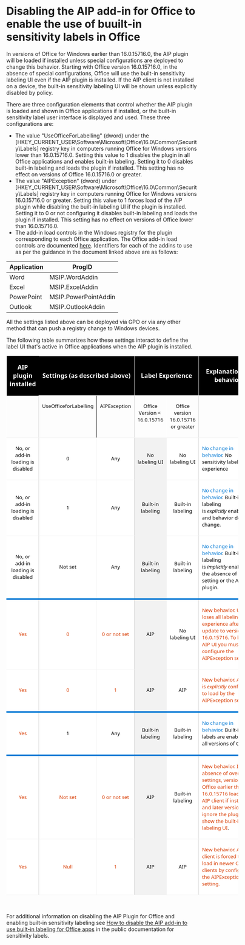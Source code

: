 # Disabling the AIP add-in for Office to enable the use of buuilt-in sensitivity labels in Office

In versions of Office for Windows earlier than 16.0.15716.0, the AIP plugin will be loaded if installed unless special configurations are deployed to change this behavior. Starting with Office version 16.0.15716.0, in the absence of special configurations, Office will use the built-in sensitivity labeling UI even if the AIP plugin is installed. If the AIP client is not installed on a device, the built-in sensitivity labeling UI will be shown unless explicitly disabled by policy.

There are three configuration elements that control whether the AIP plugin is loaded and shown in Office applications if installed, or the built-in sensitivity label user interface is displayed and used. These three configurations are:

- The value "UseOfficeForLabelling" (dword) under the [HKEY\_CURRENT\_USER\Software\Microsoft\Office\16.0\Common\Security\Labels] registry key in computers running Office for Windows versions lower than 16.0.15716.0. Setting this value to 1 disables the plugin in all Office applications and enables built-in labeling. Setting it to 0 disables built-in labeling and loads the plugin if installed. This setting has no effect on versions of Office 16.0.15716.0 or greater.
- The value "AIPException" (dword) under [HKEY\_CURRENT\_USER\Software\Microsoft\Office\16.0\Common\Security\Labels] registry key in computers running Office for Windows versions 16.0.15716.0 or greater. Setting this value to 1 forces load of the AIP plugin while disabling the built-in labeling UI if the plugin is installed. Setting it to 0 or not configuring it disables built-in labeling and loads the plugin if installed. This setting has no effect on versions of Office lower than 16.0.15716.0.
- The add-in load controls in the Windows registry for the plugin corresponding to each Office application. The Office add-in load controls are documented [here](https://learn.microsoft.com/en-US/microsoft-365/troubleshoot/group-policy/office-add-in-not-loaded). Identifiers for each of the addins to use as per the guidance in the document linked above are as follows:

 | **Application** | **ProgID** |
 | --- | --- |
 | Word | MSIP.WordAddin |
 | Excel | MSIP.ExcelAddin |
 | PowerPoint | MSIP.PowerPointAddin |
 | Outlook | MSIP.OutlookAddin |

All the settings listed above can be deployed via GPO or via any other method that can push a registry change to Windows devices.

The following table summarizes how these settings interact to define the label UI that's active in Office applications when the AIP plugin is installed.

<table cellspacing="0" class="Table" style="border-collapse:collapse; width:612px">
	<tbody>
		<tr>
			<td style="background-color:#000000; border-bottom:#f2f2f2; border-left:white; border-right:#d2d2d2; border-top:white; height:20px; width:68px">
			<p style="text-align:center"><span style="font-size:11pt"><span style="font-family:Calibri,sans-serif"><strong><span style="font-size:12.0pt"><span style="font-family:&quot;Segoe UI&quot;,sans-serif"><span style="color:white">AIP plugin installed</span></span></span></strong><strong><span style="font-size:12.0pt"><span style="font-family:&quot;Segoe UI&quot;,sans-serif"><span style="color:white">​</span></span></span></strong></span></span></p>
			</td>
			<td colspan="2" style="background-color:#000000; border-bottom:1px solid #f2f2f2; border-left:none; border-right:1px solid #d2d2d2; border-top:1px solid white; height:20px; width:208px">
			<p style="text-align:center"><span style="font-size:11pt"><span style="font-family:Calibri,sans-serif"><strong><span style="font-size:12.0pt"><span style="font-family:&quot;Segoe UI&quot;,sans-serif"><span style="color:white">Settings​ (as described above)</span></span></span></strong></span></span></p>
			</td>
			<td colspan="2" style="background-color:#000000; border-bottom:1px solid #f2f2f2; border-left:none; border-right:1px solid #d2d2d2; border-top:1px solid white; height:38px; width:131px">
			<p style="text-align:center"><span style="font-size:11pt"><span style="font-family:Calibri,sans-serif"><strong><span style="font-size:12.0pt"><span style="font-family:&quot;Segoe UI&quot;,sans-serif"><span style="color:white">Label Experience</span></span></span></strong><strong><span style="font-size:12.0pt"><span style="font-family:&quot;Segoe UI&quot;,sans-serif"><span style="color:white">​</span></span></span></strong></span></span></p>
			</td>
			<td style="background-color:#000000; border-bottom:1px solid #f2f2f2; border-left:none; border-right:1px solid white; border-top:1px solid white; height:38px; width:205px">
			<p style="text-align:center"><span style="font-size:11pt"><span style="font-family:Calibri,sans-serif"><strong><span style="font-size:12.0pt"><span style="font-family:&quot;Segoe UI&quot;,sans-serif"><span style="color:white">Explanation of behavior</span></span></span></strong></span></span></p>
			</td>
		</tr>
		<tr>
			<td style="border-bottom:1px solid #f2f2f2; border-left:1px solid white; border-right:1px solid #d2d2d2; border-top:none; height:28px; vertical-align:top; width:68px">
			<p style="text-align:center">&nbsp;</p>
			</td>
			<td style="border-bottom:1px solid #f2f2f2; border-left:none; border-right:1px solid black; border-top:none; height:28px; vertical-align:top; width:128px">
			<p style="text-align:center"><span style="font-size:11pt"><span style="font-family:Calibri,sans-serif"><span style="font-size:10.0pt"><span style="font-family:&quot;Segoe UI&quot;,sans-serif"><span style="color:black">UseOfficeforLabelling​</span></span></span></span></span></p>
			</td>
			<td style="border-bottom:1px solid #f2f2f2; border-left:none; border-right:1px solid #d2d2d2; border-top:none; height:28px; vertical-align:top; width:80px">
			<p style="text-align:center"><span style="font-size:11pt"><span style="font-family:Calibri,sans-serif"><span style="font-size:10.0pt"><span style="font-family:&quot;Segoe UI&quot;,sans-serif"><span style="color:black">AIPException​</span></span></span></span></span></p>
			</td>
			<td style="border-bottom:1px solid #f2f2f2; border-left:none; border-right:1px solid white; border-top:none; height:28px; vertical-align:top; width:65px">
			<p style="text-align:center"><span style="font-size:11pt"><span style="font-family:Calibri,sans-serif"><span style="font-size:10.0pt"><span style="font-family:&quot;Segoe UI&quot;,sans-serif"><span style="color:black">Office Version &lt; ​16.0.15716</span></span></span></span></span></p>
			</td>
			<td style="border-bottom:1px solid #f2f2f2; border-left:none; border-right:1px solid #d2d2d2; border-top:none; height:28px; vertical-align:top; width:65px">
			<p style="text-align:center"><span style="font-size:11pt"><span style="font-family:Calibri,sans-serif"><span style="font-size:10.0pt"><span style="font-family:&quot;Segoe UI&quot;,sans-serif"><span style="color:black">Office version 16.0.15716 or greater​</span></span></span></span></span></p>
			</td>
			<td style="border-bottom:1px solid #f2f2f2; border-left:none; border-right:1px solid white; border-top:none; height:28px; vertical-align:top; width:205px">&nbsp;</td>
		</tr>
		<tr>
			<td style="background-color:white; border-bottom:1px solid #f2f2f2; border-left:1px solid white; border-right:1px solid #d2d2d2; border-top:none; height:.5in; width:68px">
			<p style="text-align:center"><span style="font-size:11pt"><span style="font-family:Calibri,sans-serif"><span style="font-size:10.0pt"><span style="font-family:&quot;Segoe UI&quot;,sans-serif"><span style="color:black">No, or add-in loading is disabled</span></span></span></span></span></p>
			</td>
			<td style="background-color:white; border-bottom:1px solid #f2f2f2; border-left:none; border-right:1px solid #f2f2f2; border-top:none; height:.5in; width:128px">
			<p style="text-align:center"><span style="font-size:11pt"><span style="font-family:Calibri,sans-serif"><span style="font-size:10.0pt"><span style="font-family:&quot;Segoe UI&quot;,sans-serif"><span style="color:black">0​</span></span></span></span></span></p>
			</td>
			<td style="background-color:white; border-bottom:1px solid #f2f2f2; border-left:none; border-right:1px solid #d2d2d2; border-top:none; height:.5in; width:80px">
			<p style="text-align:center"><span style="font-size:11pt"><span style="font-family:Calibri,sans-serif"><span style="font-size:10.0pt"><span style="font-family:&quot;Segoe UI&quot;,sans-serif"><span style="color:black">Any</span></span></span></span></span></p>
			</td>
			<td style="background-color:#f2f2f2; border-bottom:1px solid #f2f2f2; border-left:none; border-right:1px solid #f2f2f2; border-top:none; height:.5in; width:65px">
			<p style="text-align:center"><span style="font-size:11pt"><span style="font-family:Calibri,sans-serif"><span style="font-size:10.0pt"><span style="font-family:&quot;Segoe UI&quot;,sans-serif"><span style="color:black">No labeling UI​</span></span></span></span></span></p>
			</td>
			<td style="background-color:white; border-bottom:1px solid #f2f2f2; border-left:none; border-right:1px solid #d2d2d2; border-top:none; height:.5in; width:65px">
			<p style="text-align:center"><span style="font-size:11pt"><span style="font-family:Calibri,sans-serif"><span style="font-size:10.0pt"><span style="font-family:&quot;Segoe UI&quot;,sans-serif"><span style="color:black">No labeling UI​</span></span></span></span></span></p>
			</td>
			<td style="background-color:white; border-bottom:1px solid #f2f2f2; border-left:none; border-right:1px solid #f2f2f2; border-top:none; height:.5in; width:205px">
			<p><span style="font-size:11pt"><span style="font-family:Calibri,sans-serif"><span style="font-size:10.0pt"><span style="font-family:&quot;Segoe UI&quot;,sans-serif"><span style="color:#0078d4">No change in behavior</span></span></span><span style="font-size:10.0pt"><span style="font-family:&quot;Segoe UI&quot;,sans-serif"><span style="color:black">. No sensitivity labeling experience</span></span></span></span></span></p>
			</td>
		</tr>
		<tr>
			<td style="background-color:white; border-bottom:1px solid #f2f2f2; border-left:1px solid white; border-right:1px solid #d2d2d2; border-top:none; height:.5in; width:68px">
			<p style="text-align:center"><span style="font-size:11pt"><span style="font-family:Calibri,sans-serif"><span style="font-size:10.0pt"><span style="font-family:&quot;Segoe UI&quot;,sans-serif"><span style="color:black">No, or add-in loading is disabled</span></span></span></span></span></p>
			</td>
			<td style="background-color:white; border-bottom:1px solid #f2f2f2; border-left:none; border-right:1px solid #f2f2f2; border-top:none; height:.5in; width:128px">
			<p style="text-align:center"><span style="font-size:11pt"><span style="font-family:Calibri,sans-serif"><span style="font-size:10.0pt"><span style="font-family:&quot;Segoe UI&quot;,sans-serif"><span style="color:black">1​</span></span></span></span></span></p>
			</td>
			<td style="background-color:white; border-bottom:1px solid #f2f2f2; border-left:none; border-right:1px solid #d2d2d2; border-top:none; height:.5in; width:80px">
			<p style="text-align:center"><span style="font-size:11pt"><span style="font-family:Calibri,sans-serif"><span style="font-size:10.0pt"><span style="font-family:&quot;Segoe UI&quot;,sans-serif"><span style="color:black">Any</span></span></span></span></span></p>
			</td>
			<td style="background-color:#f2f2f2; border-bottom:1px solid #f2f2f2; border-left:none; border-right:1px solid #f2f2f2; border-top:none; height:.5in; width:65px">
			<p style="text-align:center"><span style="font-size:11pt"><span style="font-family:Calibri,sans-serif"><span style="font-size:10.0pt"><span style="font-family:&quot;Segoe UI&quot;,sans-serif"><span style="color:black">Built-in labeling​</span></span></span></span></span></p>
			</td>
			<td style="background-color:white; border-bottom:1px solid #f2f2f2; border-left:none; border-right:1px solid #d2d2d2; border-top:none; height:.5in; width:65px">
			<p style="text-align:center"><span style="font-size:11pt"><span style="font-family:Calibri,sans-serif"><span style="font-size:10.0pt"><span style="font-family:&quot;Segoe UI&quot;,sans-serif"><span style="color:black">Built-in labeling​</span></span></span></span></span></p>
			</td>
			<td style="background-color:white; border-bottom:1px solid #f2f2f2; border-left:none; border-right:1px solid #f2f2f2; border-top:none; height:.5in; width:205px">
			<p><span style="font-size:11pt"><span style="font-family:Calibri,sans-serif"><span style="font-size:10.0pt"><span style="font-family:&quot;Segoe UI&quot;,sans-serif"><span style="color:#0078d4">No change in behavior</span></span></span><span style="font-size:10.0pt"><span style="font-family:&quot;Segoe UI&quot;,sans-serif"><span style="color:black">. Built-in labeling is&nbsp;<em>explicitly</em>&nbsp;enabled and behavior doesn&rsquo;t change.</span></span></span></span></span></p>
			</td>
		</tr>
		<tr>
			<td style="background-color:white; border-bottom:4px solid #0078d4; border-left:1px solid white; border-right:1px solid #d2d2d2; border-top:none; height:.5in; width:68px">
			<p style="text-align:center"><span style="font-size:11pt"><span style="font-family:Calibri,sans-serif"><span style="font-size:10.0pt"><span style="font-family:&quot;Segoe UI&quot;,sans-serif"><span style="color:black">No, or add-in loading is disabled</span></span></span></span></span></p>
			</td>
			<td style="background-color:white; border-bottom:4px solid #0078d4; border-left:none; border-right:1px solid #f2f2f2; border-top:none; height:.5in; width:128px">
			<p style="text-align:center"><span style="font-size:11pt"><span style="font-family:Calibri,sans-serif"><span style="font-size:10.0pt"><span style="font-family:&quot;Segoe UI&quot;,sans-serif"><span style="color:black">Not set​</span></span></span></span></span></p>
			</td>
			<td style="background-color:white; border-bottom:4px solid #0078d4; border-left:none; border-right:1px solid #d2d2d2; border-top:none; height:.5in; width:80px">
			<p style="text-align:center"><span style="font-size:11pt"><span style="font-family:Calibri,sans-serif"><span style="font-size:10.0pt"><span style="font-family:&quot;Segoe UI&quot;,sans-serif"><span style="color:black">Any</span></span></span></span></span></p>
			</td>
			<td style="background-color:#f2f2f2; border-bottom:4px solid #0078d4; border-left:none; border-right:1px solid #f2f2f2; border-top:none; height:.5in; width:65px">
			<p style="text-align:center"><span style="font-size:11pt"><span style="font-family:Calibri,sans-serif"><span style="font-size:10.0pt"><span style="font-family:&quot;Segoe UI&quot;,sans-serif"><span style="color:black">Built-in labeling​</span></span></span></span></span></p>
			</td>
			<td style="background-color:white; border-bottom:4px solid #0078d4; border-left:none; border-right:1px solid #d2d2d2; border-top:none; height:.5in; width:65px">
			<p style="text-align:center"><span style="font-size:11pt"><span style="font-family:Calibri,sans-serif"><span style="font-size:10.0pt"><span style="font-family:&quot;Segoe UI&quot;,sans-serif"><span style="color:black">Built-in labeling​</span></span></span></span></span></p>
			</td>
			<td style="background-color:white; border-bottom:4px solid #0078d4; border-left:none; border-right:1px solid #f2f2f2; border-top:none; height:.5in; width:205px">
			<p><span style="font-size:11pt"><span style="font-family:Calibri,sans-serif"><span style="font-size:10.0pt"><span style="font-family:&quot;Segoe UI&quot;,sans-serif"><span style="color:#0078d4">No change in behavior</span></span></span><span style="font-size:10.0pt"><span style="font-family:&quot;Segoe UI&quot;,sans-serif"><span style="color:black">. Built-in labeling is&nbsp;<em>implicitly</em>&nbsp;enabled in the absence of any setting or the AIP plugin.</span></span></span></span></span></p>
			</td>
		</tr>
		<tr>
			<td style="background-color:white; border-bottom:1px solid #f2f2f2; border-left:1px solid white; border-right:1px solid #d2d2d2; border-top:none; height:.5in; width:68px">
			<p style="text-align:center"><span style="font-size:11pt"><span style="font-family:Calibri,sans-serif"><span style="font-size:10.0pt"><span style="font-family:&quot;Segoe UI&quot;,sans-serif"><span style="color:#d83b01">Yes</span></span></span><span style="font-size:10.0pt"><span style="font-family:&quot;Segoe UI&quot;,sans-serif"><span style="color:black">​</span></span></span></span></span></p>
			</td>
			<td style="background-color:white; border-bottom:1px solid #f2f2f2; border-left:none; border-right:1px solid #f2f2f2; border-top:none; height:.5in; width:128px">
			<p style="text-align:center"><span style="font-size:11pt"><span style="font-family:Calibri,sans-serif"><span style="font-size:10.0pt"><span style="font-family:&quot;Segoe UI&quot;,sans-serif"><span style="color:#d83b01">0</span></span></span><span style="font-size:10.0pt"><span style="font-family:&quot;Segoe UI&quot;,sans-serif"><span style="color:black">​</span></span></span></span></span></p>
			</td>
			<td style="background-color:white; border-bottom:1px solid #f2f2f2; border-left:none; border-right:1px solid #d2d2d2; border-top:none; height:.5in; width:80px">
			<p style="text-align:center"><span style="font-size:11pt"><span style="font-family:Calibri,sans-serif"><span style="font-size:10.0pt"><span style="font-family:&quot;Segoe UI&quot;,sans-serif"><span style="color:#d83b01">0 or not set</span></span></span><span style="font-size:10.0pt"><span style="font-family:&quot;Segoe UI&quot;,sans-serif"><span style="color:black">​</span></span></span></span></span></p>
			</td>
			<td style="background-color:#f2f2f2; border-bottom:1px solid #f2f2f2; border-left:none; border-right:1px solid #f2f2f2; border-top:none; height:.5in; width:65px">
			<p style="text-align:center"><span style="font-size:11pt"><span style="font-family:Calibri,sans-serif"><span style="font-size:10.0pt"><span style="font-family:&quot;Segoe UI&quot;,sans-serif"><span style="color:black">AIP​</span></span></span></span></span></p>
			</td>
			<td style="background-color:white; border-bottom:1px solid #f2f2f2; border-left:none; border-right:1px solid #d2d2d2; border-top:none; height:.5in; width:65px">
			<p style="text-align:center"><span style="font-size:11pt"><span style="font-family:Calibri,sans-serif"><span style="font-size:10.0pt"><span style="font-family:&quot;Segoe UI&quot;,sans-serif"><span style="color:black">No labeling UI​</span></span></span></span></span></p>
			</td>
			<td style="background-color:white; border-bottom:1px solid #f2f2f2; border-left:none; border-right:1px solid #f2f2f2; border-top:none; height:.5in; width:205px">
			<p><span style="font-size:11pt"><span style="font-family:Calibri,sans-serif"><span style="font-size:10.0pt"><span style="font-family:&quot;Segoe UI&quot;,sans-serif"><span style="color:#d83b01">New behavior. User loses all labeling experience after update to version 16.0.15716. To keep AIP UI you must configure the AIPException setting.</span></span></span><span style="font-size:10.0pt"><span style="font-family:&quot;Segoe UI&quot;,sans-serif"><span style="color:black">​</span></span></span></span></span></p>
			</td>
		</tr>
		<tr>
			<td style="background-color:white; border-bottom:4px solid #0078d4; border-left:1px solid white; border-right:1px solid #d2d2d2; border-top:none; height:.5in; width:68px">
			<p style="text-align:center"><span style="font-size:11pt"><span style="font-family:Calibri,sans-serif"><span style="font-size:10.0pt"><span style="font-family:&quot;Segoe UI&quot;,sans-serif"><span style="color:#d83b01">Yes</span></span></span><span style="font-size:10.0pt"><span style="font-family:&quot;Segoe UI&quot;,sans-serif"><span style="color:black">​</span></span></span></span></span></p>
			</td>
			<td style="background-color:white; border-bottom:4px solid #0078d4; border-left:none; border-right:1px solid #f2f2f2; border-top:none; height:.5in; width:128px">
			<p style="text-align:center"><span style="font-size:11pt"><span style="font-family:Calibri,sans-serif"><span style="font-size:10.0pt"><span style="font-family:&quot;Segoe UI&quot;,sans-serif"><span style="color:#d83b01">0</span></span></span><span style="font-size:10.0pt"><span style="font-family:&quot;Segoe UI&quot;,sans-serif"><span style="color:black">​</span></span></span></span></span></p>
			</td>
			<td style="background-color:white; border-bottom:4px solid #0078d4; border-left:none; border-right:1px solid #d2d2d2; border-top:none; height:.5in; width:80px">
			<p style="text-align:center"><span style="font-size:11pt"><span style="font-family:Calibri,sans-serif"><span style="font-size:10.0pt"><span style="font-family:&quot;Segoe UI&quot;,sans-serif"><span style="color:#d83b01">1</span></span></span><span style="font-size:10.0pt"><span style="font-family:&quot;Segoe UI&quot;,sans-serif"><span style="color:black">​</span></span></span></span></span></p>
			</td>
			<td style="background-color:#f2f2f2; border-bottom:4px solid #0078d4; border-left:none; border-right:1px solid #f2f2f2; border-top:none; height:.5in; width:65px">
			<p style="text-align:center"><span style="font-size:11pt"><span style="font-family:Calibri,sans-serif"><span style="font-size:10.0pt"><span style="font-family:&quot;Segoe UI&quot;,sans-serif"><span style="color:black">AIP​</span></span></span></span></span></p>
			</td>
			<td style="background-color:white; border-bottom:4px solid #0078d4; border-left:none; border-right:1px solid #d2d2d2; border-top:none; height:.5in; width:65px">
			<p style="text-align:center"><span style="font-size:11pt"><span style="font-family:Calibri,sans-serif"><span style="font-size:10.0pt"><span style="font-family:&quot;Segoe UI&quot;,sans-serif"><span style="color:black">AIP​</span></span></span></span></span></p>
			</td>
			<td style="background-color:white; border-bottom:4px solid #0078d4; border-left:none; border-right:1px solid #f2f2f2; border-top:none; height:.5in; width:205px">
			<p><span style="font-size:11pt"><span style="font-family:Calibri,sans-serif"><span style="font-size:10.0pt"><span style="font-family:&quot;Segoe UI&quot;,sans-serif"><span style="color:#d83b01">New behavior. AIP is&nbsp;<em>explicitly</em>&nbsp;configured to load by the AIPException setting.</span></span></span><span style="font-size:10.0pt"><span style="font-family:&quot;Segoe UI&quot;,sans-serif"><span style="color:black">​</span></span></span></span></span></p>
			</td>
		</tr>
		<tr>
			<td style="background-color:white; border-bottom:4px solid #0078d4; border-left:1px solid white; border-right:1px solid #d2d2d2; border-top:none; height:.5in; width:68px">
			<p style="text-align:center"><span style="font-size:11pt"><span style="font-family:Calibri,sans-serif"><span style="font-size:10.0pt"><span style="font-family:&quot;Segoe UI&quot;,sans-serif"><span style="color:#d83b01">Yes</span></span></span><span style="font-size:10.0pt"><span style="font-family:&quot;Segoe UI&quot;,sans-serif"><span style="color:black">​</span></span></span></span></span></p>
			</td>
			<td style="background-color:white; border-bottom:4px solid #0078d4; border-left:none; border-right:1px solid #f2f2f2; border-top:none; height:.5in; width:128px">
			<p style="text-align:center"><span style="font-size:11pt"><span style="font-family:Calibri,sans-serif"><span style="font-size:10.0pt"><span style="font-family:&quot;Segoe UI&quot;,sans-serif"><span style="color:black">1​</span></span></span></span></span></p>
			</td>
			<td style="background-color:white; border-bottom:4px solid #0078d4; border-left:none; border-right:1px solid #d2d2d2; border-top:none; height:.5in; width:80px">
			<p style="text-align:center"><span style="font-size:11pt"><span style="font-family:Calibri,sans-serif"><span style="font-size:10.0pt"><span style="font-family:&quot;Segoe UI&quot;,sans-serif"><span style="color:black">Any</span></span></span></span></span></p>
			</td>
			<td style="background-color:#f2f2f2; border-bottom:4px solid #0078d4; border-left:none; border-right:1px solid #f2f2f2; border-top:none; height:.5in; width:65px">
			<p style="text-align:center"><span style="font-size:11pt"><span style="font-family:Calibri,sans-serif"><span style="font-size:10.0pt"><span style="font-family:&quot;Segoe UI&quot;,sans-serif"><span style="color:black">Built-in labeling​</span></span></span></span></span></p>
			</td>
			<td style="background-color:white; border-bottom:4px solid #0078d4; border-left:none; border-right:1px solid #d2d2d2; border-top:none; height:.5in; width:65px">
			<p style="text-align:center"><span style="font-size:11pt"><span style="font-family:Calibri,sans-serif"><span style="font-size:10.0pt"><span style="font-family:&quot;Segoe UI&quot;,sans-serif"><span style="color:black">Built-in labeling​</span></span></span></span></span></p>
			</td>
			<td style="background-color:white; border-bottom:4px solid #0078d4; border-left:none; border-right:1px solid #f2f2f2; border-top:none; height:.5in; width:205px">
			<p><span style="font-size:11pt"><span style="font-family:Calibri,sans-serif"><span style="font-size:10.0pt"><span style="font-family:&quot;Segoe UI&quot;,sans-serif"><span style="color:#0078d4">No change in behavior</span></span></span><span style="font-size:10.0pt"><span style="font-family:&quot;Segoe UI&quot;,sans-serif"><span style="color:black">. Built-in labels are </span></span></span><span style="font-size:10.0pt"><span style="font-family:&quot;Segoe UI&quot;,sans-serif"><span style="color:black">​enabled in all versions of Office.</span></span></span></span></span></p>
			</td>
		</tr>
		<tr>
			<td style="background-color:white; border-bottom:1px solid #f2f2f2; border-left:1px solid white; border-right:1px solid #d2d2d2; border-top:none; height:.5in; width:68px">
			<p style="text-align:center"><span style="font-size:11pt"><span style="font-family:Calibri,sans-serif"><span style="font-size:10.0pt"><span style="font-family:&quot;Segoe UI&quot;,sans-serif"><span style="color:#d83b01">Yes</span></span></span><span style="font-size:10.0pt"><span style="font-family:&quot;Segoe UI&quot;,sans-serif"><span style="color:black">​</span></span></span></span></span></p>
			</td>
			<td style="background-color:white; border-bottom:1px solid #f2f2f2; border-left:none; border-right:1px solid #f2f2f2; border-top:none; height:.5in; width:128px">
			<p style="text-align:center"><span style="font-size:11pt"><span style="font-family:Calibri,sans-serif"><span style="font-size:10.0pt"><span style="font-family:&quot;Segoe UI&quot;,sans-serif"><span style="color:#d83b01">Not set</span></span></span><span style="font-size:10.0pt"><span style="font-family:&quot;Segoe UI&quot;,sans-serif"><span style="color:black">​</span></span></span></span></span></p>
			</td>
			<td style="background-color:white; border-bottom:1px solid #f2f2f2; border-left:none; border-right:1px solid #d2d2d2; border-top:none; height:.5in; width:80px">
			<p style="text-align:center"><span style="font-size:11pt"><span style="font-family:Calibri,sans-serif"><span style="font-size:10.0pt"><span style="font-family:&quot;Segoe UI&quot;,sans-serif"><span style="color:#d83b01">0 or not set</span></span></span><span style="font-size:10.0pt"><span style="font-family:&quot;Segoe UI&quot;,sans-serif"><span style="color:black">​</span></span></span></span></span></p>
			</td>
			<td style="background-color:#f2f2f2; border-bottom:1px solid #f2f2f2; border-left:none; border-right:1px solid #f2f2f2; border-top:none; height:.5in; width:65px">
			<p style="text-align:center"><span style="font-size:11pt"><span style="font-family:Calibri,sans-serif"><span style="font-size:10.0pt"><span style="font-family:&quot;Segoe UI&quot;,sans-serif"><span style="color:black">AIP​</span></span></span></span></span></p>
			</td>
			<td style="background-color:white; border-bottom:1px solid #f2f2f2; border-left:none; border-right:1px solid #d2d2d2; border-top:none; height:.5in; width:65px">
			<p style="text-align:center"><span style="font-size:11pt"><span style="font-family:Calibri,sans-serif"><span style="font-size:10.0pt"><span style="font-family:&quot;Segoe UI&quot;,sans-serif"><span style="color:black">Built-in labeling​</span></span></span></span></span></p>
			</td>
			<td style="background-color:white; border-bottom:1px solid #f2f2f2; border-left:none; border-right:1px solid #f2f2f2; border-top:none; height:.5in; width:205px">
			<p><span style="font-size:11pt"><span style="font-family:Calibri,sans-serif"><span style="font-size:10.0pt"><span style="font-family:&quot;Segoe UI&quot;,sans-serif"><span style="color:#d83b01">New behavior. In the absence of overriding settings, versions of Office earlier than 16.0.15716 load the AIP client if installed, and later versions ignore the plugin and show the built-in labeling UI</span></span></span><span style="font-size:10.0pt"><span style="font-family:&quot;Segoe UI&quot;,sans-serif"><span style="color:black">. ​</span></span></span></span></span></p>
			</td>
		</tr>
		<tr>
			<td style="background-color:white; border-bottom:1px solid #f2f2f2; border-left:1px solid white; border-right:1px solid #d2d2d2; border-top:none; height:.5in; width:68px">
			<p style="text-align:center"><span style="font-size:11pt"><span style="font-family:Calibri,sans-serif"><span style="font-size:10.0pt"><span style="font-family:&quot;Segoe UI&quot;,sans-serif"><span style="color:#d83b01">Yes</span></span></span><span style="font-size:10.0pt"><span style="font-family:&quot;Segoe UI&quot;,sans-serif"><span style="color:black">​</span></span></span></span></span></p>
			</td>
			<td style="background-color:white; border-bottom:1px solid #f2f2f2; border-left:none; border-right:1px solid #f2f2f2; border-top:none; height:.5in; width:128px">
			<p style="text-align:center"><span style="font-size:11pt"><span style="font-family:Calibri,sans-serif"><span style="font-size:10.0pt"><span style="font-family:&quot;Segoe UI&quot;,sans-serif"><span style="color:#d83b01">Null</span></span></span><span style="font-size:10.0pt"><span style="font-family:&quot;Segoe UI&quot;,sans-serif"><span style="color:black">​</span></span></span></span></span></p>
			</td>
			<td style="background-color:white; border-bottom:1px solid #f2f2f2; border-left:none; border-right:1px solid #d2d2d2; border-top:none; height:.5in; width:80px">
			<p style="text-align:center"><span style="font-size:11pt"><span style="font-family:Calibri,sans-serif"><span style="font-size:10.0pt"><span style="font-family:&quot;Segoe UI&quot;,sans-serif"><span style="color:#d83b01">1</span></span></span><span style="font-size:10.0pt"><span style="font-family:&quot;Segoe UI&quot;,sans-serif"><span style="color:black">​</span></span></span></span></span></p>
			</td>
			<td style="background-color:#f2f2f2; border-bottom:1px solid #f2f2f2; border-left:none; border-right:1px solid #f2f2f2; border-top:none; height:.5in; width:65px">
			<p style="text-align:center"><span style="font-size:11pt"><span style="font-family:Calibri,sans-serif"><span style="font-size:10.0pt"><span style="font-family:&quot;Segoe UI&quot;,sans-serif"><span style="color:black">AIP​</span></span></span></span></span></p>
			</td>
			<td style="background-color:white; border-bottom:1px solid #f2f2f2; border-left:none; border-right:1px solid #d2d2d2; border-top:none; height:.5in; width:65px">
			<p style="text-align:center"><span style="font-size:11pt"><span style="font-family:Calibri,sans-serif"><span style="font-size:10.0pt"><span style="font-family:&quot;Segoe UI&quot;,sans-serif"><span style="color:black">AIP​</span></span></span></span></span></p>
			</td>
			<td style="background-color:white; border-bottom:1px solid #f2f2f2; border-left:none; border-right:1px solid #f2f2f2; border-top:none; height:.5in; width:205px">
			<p><span style="font-size:11pt"><span style="font-family:Calibri,sans-serif"><span style="font-size:10.0pt"><span style="font-family:&quot;Segoe UI&quot;,sans-serif"><span style="color:#d83b01">New behavior. AIP client is forced to load in newer Office clients by configuring the AIPException setting. </span></span></span><span style="font-size:10.0pt"><span style="font-family:&quot;Segoe UI&quot;,sans-serif"><span style="color:black">​</span></span></span></span></span></p>
			</td>
		</tr>
	</tbody>
</table>

<p>&nbsp;</p>


For additional information on disabling the AIP Plugin for Office and enabling built-in sensitivity labeling see [How to disable the AIP add-in to use built-in labeling for Office apps](https://learn.microsoft.com/en-us/microsoft-365/compliance/sensitivity-labels-aip?view=o365-worldwide#how-to-disable-the-aip-add-in-to-use-built-in-labeling-for-office-apps) in the public documentation for sensitivity labels.
